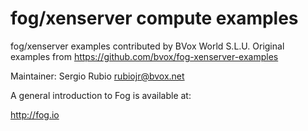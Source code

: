 # fog/xenserver compute examples

fog/xenserver examples contributed by BVox World S.L.U.
Original examples from https://github.com/bvox/fog-xenserver-examples

Maintainer: Sergio Rubio <rubiojr@bvox.net>

A general introduction to Fog is available at:

http://fog.io


